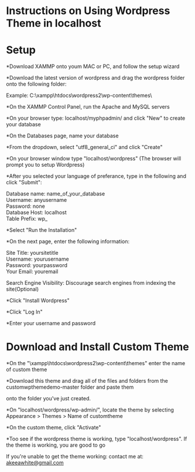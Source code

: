 Instructions on Using Wordpress Theme in localhost
===

Setup
======

*Download XAMMP onto youm MAC or PC, and follow the setup wizard

*Download the latest version of wordpress and drag the wordpress folder onto the following folder:

 Example: C:\xampp\htdocs\wordpress2\wp-content\themes\

*On the XAMMP Control Panel, run the Apache and MySQL servers

*On your browser type: localhost/myphpadmin/ and click "New" to create your database

*On the Databases page, name your database

*From the dropdown, select "utf8_general_ci" and click "Create"

*On your browser window type "localhost/wordpress" (The browser will prompt you to setup Wordpress)

*After you selected your language of preferance, type in the following and click "Submit":

Database name: name_of_your_database  
Username: anyusername  
Password: none  
Database Host: localhost  
Table Prefix: wp_  

*Select "Run the Installation"

*On the next page, enter the following information:

Site Title: yoursitetitle  
Username: yourusername  
Password: yourpassword  
Your Email: youremail  

Search Engine Visibility: Discourage search engines from indexing the site(Optional)

*Click "Install Wordpress"

*Click "Log In"

*Enter your username and password

Download and Install Custom Theme
======

*On the "\xampp\htdocs\wordpress2\wp-content\themes\" enter the name of custom theme

*Download this theme and drag all of the files and folders from the customwpthemedemo-master folder and paste them

onto the folder you've just created.

*On "localhost/wordpress/wp-admin/", locate the theme by selecting Appearance > Themes > Name of customtheme

*On the custom theme, click "Activate"

*Too see if the wordpress theme is working, type "localhost/wordpress". If the theme is working, you are good to go

If you're unable to get the theme working: contact me at: akeeawhite@gmail.com